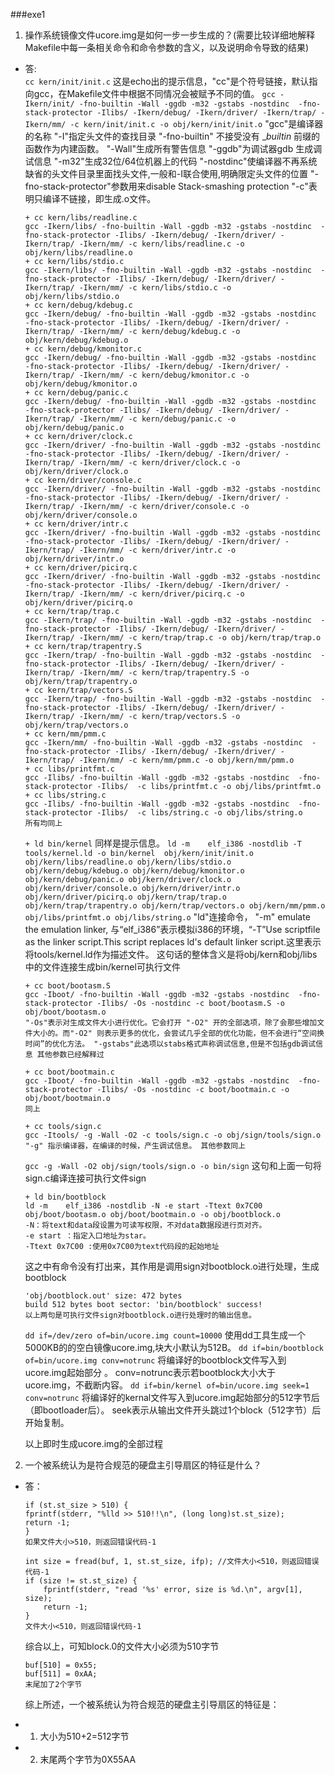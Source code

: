 ###exe1
1. 操作系统镜像文件ucore.img是如何一步一步生成的？(需要比较详细地解释Makefile中每一条相关命令和命令参数的含义，以及说明命令导致的结果)
  * 答:	
	`cc kern/init/init.c`
	这是echo出的提示信息，"cc"是个符号链接，默认指向gcc，在Makefile文件中根据不同情况会被赋予不同的值。
	`gcc -Ikern/init/ -fno-builtin -Wall -ggdb -m32 -gstabs -nostdinc  -fno-stack-protector -Ilibs/ -Ikern/debug/ -Ikern/driver/ -Ikern/trap/ -Ikern/mm/ -c kern/init/init.c -o obj/kern/init/init.o`
	"gcc"是编译器的名称 "-I"指定头文件的查找目录  "-fno-builtin" 不接受没有 __builtin_ 前缀的函数作为内建函数。 "-Wall"生成所有警告信息 "-ggdb"为调试器gdb 生成调试信息 "-m32"生成32位/64位机器上的代码 "-nostdinc"使编译器不再系统缺省的头文件目录里面找头文件,一般和-I联合使用,明确限定头文件的位置 "-fno-stack-protector"参数用来disable Stack-smashing protection  "-c"表明只编译不链接，即生成.o文件。
	```
	+ cc kern/libs/readline.c
	gcc -Ikern/libs/ -fno-builtin -Wall -ggdb -m32 -gstabs -nostdinc  -fno-stack-protector -Ilibs/ -Ikern/debug/ -Ikern/driver/ -Ikern/trap/ -Ikern/mm/ -c kern/libs/readline.c -o obj/kern/libs/readline.o
	+ cc kern/libs/stdio.c
	gcc -Ikern/libs/ -fno-builtin -Wall -ggdb -m32 -gstabs -nostdinc  -fno-stack-protector -Ilibs/ -Ikern/debug/ -Ikern/driver/ -Ikern/trap/ -Ikern/mm/ -c kern/libs/stdio.c -o obj/kern/libs/stdio.o
	+ cc kern/debug/kdebug.c
	gcc -Ikern/debug/ -fno-builtin -Wall -ggdb -m32 -gstabs -nostdinc  -fno-stack-protector -Ilibs/ -Ikern/debug/ -Ikern/driver/ -Ikern/trap/ -Ikern/mm/ -c kern/debug/kdebug.c -o obj/kern/debug/kdebug.o
	+ cc kern/debug/kmonitor.c
	gcc -Ikern/debug/ -fno-builtin -Wall -ggdb -m32 -gstabs -nostdinc  -fno-stack-protector -Ilibs/ -Ikern/debug/ -Ikern/driver/ -Ikern/trap/ -Ikern/mm/ -c kern/debug/kmonitor.c -o obj/kern/debug/kmonitor.o
	+ cc kern/debug/panic.c
	gcc -Ikern/debug/ -fno-builtin -Wall -ggdb -m32 -gstabs -nostdinc  -fno-stack-protector -Ilibs/ -Ikern/debug/ -Ikern/driver/ -Ikern/trap/ -Ikern/mm/ -c kern/debug/panic.c -o obj/kern/debug/panic.o
	+ cc kern/driver/clock.c
	gcc -Ikern/driver/ -fno-builtin -Wall -ggdb -m32 -gstabs -nostdinc  -fno-stack-protector -Ilibs/ -Ikern/debug/ -Ikern/driver/ -Ikern/trap/ -Ikern/mm/ -c kern/driver/clock.c -o obj/kern/driver/clock.o
	+ cc kern/driver/console.c
	gcc -Ikern/driver/ -fno-builtin -Wall -ggdb -m32 -gstabs -nostdinc  -fno-stack-protector -Ilibs/ -Ikern/debug/ -Ikern/driver/ -Ikern/trap/ -Ikern/mm/ -c kern/driver/console.c -o obj/kern/driver/console.o
	+ cc kern/driver/intr.c
	gcc -Ikern/driver/ -fno-builtin -Wall -ggdb -m32 -gstabs -nostdinc  -fno-stack-protector -Ilibs/ -Ikern/debug/ -Ikern/driver/ -Ikern/trap/ -Ikern/mm/ -c kern/driver/intr.c -o obj/kern/driver/intr.o
	+ cc kern/driver/picirq.c
	gcc -Ikern/driver/ -fno-builtin -Wall -ggdb -m32 -gstabs -nostdinc  -fno-stack-protector -Ilibs/ -Ikern/debug/ -Ikern/driver/ -Ikern/trap/ -Ikern/mm/ -c kern/driver/picirq.c -o obj/kern/driver/picirq.o
	+ cc kern/trap/trap.c
	gcc -Ikern/trap/ -fno-builtin -Wall -ggdb -m32 -gstabs -nostdinc  -fno-stack-protector -Ilibs/ -Ikern/debug/ -Ikern/driver/ -Ikern/trap/ -Ikern/mm/ -c kern/trap/trap.c -o obj/kern/trap/trap.o
	+ cc kern/trap/trapentry.S
	gcc -Ikern/trap/ -fno-builtin -Wall -ggdb -m32 -gstabs -nostdinc  -fno-stack-protector -Ilibs/ -Ikern/debug/ -Ikern/driver/ -Ikern/trap/ -Ikern/mm/ -c kern/trap/trapentry.S -o obj/kern/trap/trapentry.o
	+ cc kern/trap/vectors.S
	gcc -Ikern/trap/ -fno-builtin -Wall -ggdb -m32 -gstabs -nostdinc  -fno-stack-protector -Ilibs/ -Ikern/debug/ -Ikern/driver/ -Ikern/trap/ -Ikern/mm/ -c kern/trap/vectors.S -o obj/kern/trap/vectors.o
	+ cc kern/mm/pmm.c
	gcc -Ikern/mm/ -fno-builtin -Wall -ggdb -m32 -gstabs -nostdinc  -fno-stack-protector -Ilibs/ -Ikern/debug/ -Ikern/driver/ -Ikern/trap/ -Ikern/mm/ -c kern/mm/pmm.c -o obj/kern/mm/pmm.o
	+ cc libs/printfmt.c
	gcc -Ilibs/ -fno-builtin -Wall -ggdb -m32 -gstabs -nostdinc  -fno-stack-protector -Ilibs/  -c libs/printfmt.c -o obj/libs/printfmt.o
	+ cc libs/string.c
	gcc -Ilibs/ -fno-builtin -Wall -ggdb -m32 -gstabs -nostdinc  -fno-stack-protector -Ilibs/  -c libs/string.c -o obj/libs/string.o
	所有均同上
	```
	`+ ld bin/kernel`
	同样是提示信息。
	`ld -m    elf_i386 -nostdlib -T tools/kernel.ld -o bin/kernel  obj/kern/init/init.o obj/kern/libs/readline.o obj/kern/libs/stdio.o obj/kern/debug/kdebug.o obj/kern/debug/kmonitor.o obj/kern/debug/panic.o obj/kern/driver/clock.o obj/kern/driver/console.o obj/kern/driver/intr.o obj/kern/driver/picirq.o obj/kern/trap/trap.o obj/kern/trap/trapentry.o obj/kern/trap/vectors.o obj/kern/mm/pmm.o  obj/libs/printfmt.o obj/libs/string.o`
	"ld"连接命令， "-m" emulate the emulation linker, 与“elf_i386”表示模拟i386的环境，“-T”Use scriptfile as the linker script.This script replaces ld's default linker script.这里表示将tools/kernel.ld作为描述文件。
	这句话的整体含义是将obj/kern和obj/libs中的文件连接生成bin/kernel可执行文件
	```
	+ cc boot/bootasm.S
	gcc -Iboot/ -fno-builtin -Wall -ggdb -m32 -gstabs -nostdinc  -fno-stack-protector -Ilibs/ -Os -nostdinc -c boot/bootasm.S -o obj/boot/bootasm.o 
	"-Os"表示对生成文件大小进行优化。它会打开 "-O2" 开的全部选项，除了会那些增加文件大小的。而"-O2" 则表示更多的优化，会尝试几乎全部的优化功能，但不会进行“空间换时间”的优化方法。 "-gstabs"此选项以stabs格式声称调试信息,但是不包括gdb调试信息 其他参数已经解释过
	```
	```
	+ cc boot/bootmain.c
	gcc -Iboot/ -fno-builtin -Wall -ggdb -m32 -gstabs -nostdinc  -fno-stack-protector -Ilibs/ -Os -nostdinc -c boot/bootmain.c -o obj/boot/bootmain.o
	同上
	```
	```
	+ cc tools/sign.c
	gcc -Itools/ -g -Wall -O2 -c tools/sign.c -o obj/sign/tools/sign.o
	"-g" 指示编译器，在编译的时候，产生调试信息。 其他参数同上
	```
	`gcc -g -Wall -O2 obj/sign/tools/sign.o -o bin/sign`
	这句和上面一句将sign.c编译连接可执行文件sign
	```
	+ ld bin/bootblock
	ld -m    elf_i386 -nostdlib -N -e start -Ttext 0x7C00 obj/boot/bootasm.o obj/boot/bootmain.o -o obj/bootblock.o
	-N：将text和data段设置为可读写权限，不对data数据段进行页对齐。
	-e start ：指定入口地址为star。
	-Ttext 0x7C00 :使用0x7C00为text代码段的起始地址
	```
	这之中有命令没有打出来，其作用是调用sign对bootblock.o进行处理，生成bootblock
	```
	'obj/bootblock.out' size: 472 bytes
	build 512 bytes boot sector: 'bin/bootblock' success!
	以上两句是可执行文件sign对bootblock.o进行处理时的输出信息。
	```
	`dd if=/dev/zero of=bin/ucore.img count=10000`
	使用dd工具生成一个5000KB的的空白镜像ucore.img,块大小默认为512B。
	`dd if=bin/bootblock of=bin/ucore.img conv=notrunc`
	将编译好的bootblock文件写入到ucore.img起始部分 。 
	conv=notrunc表示若bootblock大小大于ucore.img，不截断内容。
	`dd if=bin/kernel of=bin/ucore.img seek=1 conv=notrunc`
	将编译好的kernal文件写入到ucore.img起始部分的512字节后（即bootloader后）。
	seek表示从输出文件开头跳过1个block（512字节）后开始复制。
	
	以上即时生成ucore.img的全部过程

2. 一个被系统认为是符合规范的硬盘主引导扇区的特征是什么？
  * 答：
	```
	if (st.st_size > 510) {	
	fprintf(stderr, "%lld >> 510!!\n", (long long)st.st_size);
    return -1;
	}
	如果文件大小>510，则返回错误代码-1
	```

	```
	int size = fread(buf, 1, st.st_size, ifp); //文件大小<510，则返回错误代码-1
	if (size != st.st_size) {
		fprintf(stderr, "read '%s' error, size is %d.\n", argv[1], size);
		return -1;
	}
	文件大小<510，则返回错误代码-1
	```

	综合以上，可知block.0的文件大小必须为510字节

	```
	buf[510] = 0x55;
	buf[511] = 0xAA;
	末尾加了2个字节
	```

	综上所述，一个被系统认为符合规范的硬盘主引导扇区的特征是：
   * 1. 大小为510+2=512字节
   * 2. 末尾两个字节为0X55AA

		
